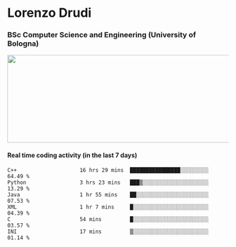# Lorenzo Drudi
### BSc Computer Science and Engineering (University of Bologna)

<img src="https://github-readme-stats-lorenzodrudi.vercel.app//api?username=LorenzoDrudi&count_private=true&show_icons=true&theme=gruvbox" height=200px width=550px>

<!---Use wakatime plugins to track the coding time--->
#### Real time coding activity (in the last 7 days)
<!--START_SECTION:waka-->

```text
C++                    16 hrs 29 mins  ████████████████░░░░░░░░░   64.49 %
Python                 3 hrs 23 mins   ███▒░░░░░░░░░░░░░░░░░░░░░   13.29 %
Java                   1 hr 55 mins    ██░░░░░░░░░░░░░░░░░░░░░░░   07.53 %
XML                    1 hr 7 mins     █░░░░░░░░░░░░░░░░░░░░░░░░   04.39 %
C                      54 mins         █░░░░░░░░░░░░░░░░░░░░░░░░   03.57 %
INI                    17 mins         ▒░░░░░░░░░░░░░░░░░░░░░░░░   01.14 %
```

<!--END_SECTION:waka-->
